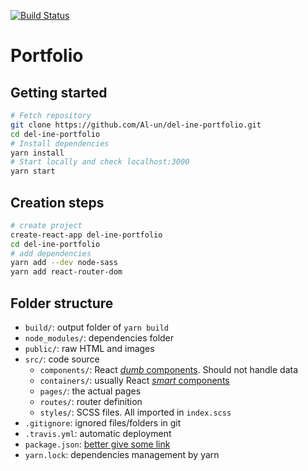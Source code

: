 [![Build Status](https://travis-ci.com/Al-un/del-ine-portfolio.svg?branch=master)](https://travis-ci.com/Al-un/del-ine-portfolio)

# Portfolio

## Getting started

```sh
# Fetch repository
git clone https://github.com/Al-un/del-ine-portfolio.git
cd del-ine-portfolio
# Install dependencies
yarn install
# Start locally and check localhost:3000
yarn start
```

## Creation steps

```sh
# create project
create-react-app del-ine-portfolio
cd del-ine-portfolio
# add dependencies
yarn add --dev node-sass
yarn add react-router-dom
```

## Folder structure

- `build/`: output folder of `yarn build`
- `node_modules/`: dependencies folder
- `public/`: raw HTML and images
- `src/`: code source
  - `components/`: React [_dumb_ components](https://jaketrent.com/post/smart-dumb-components-react/). Should not handle data
  - `containers/`: usually React [_smart_ components](https://jaketrent.com/post/smart-dumb-components-react/)
  - `pages/`: the actual pages
  - `routes/`: router definition
  - `styles/`: SCSS files. All imported in `index.scss`
- `.gitignore`: ignored files/folders in git
- `.travis.yml`: automatic deployment
- `package.json`: [better give some link](https://nodesource.com/blog/the-basics-of-package-json-in-node-js-and-npm/)
- `yarn.lock`: dependencies management by yarn
